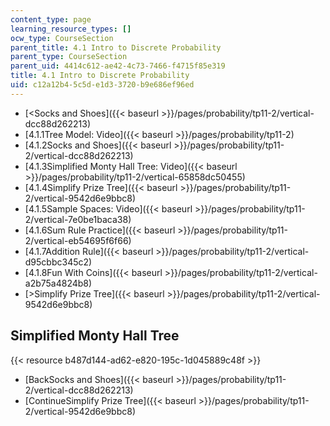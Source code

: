 ```yaml
---
content_type: page
learning_resource_types: []
ocw_type: CourseSection
parent_title: 4.1 Intro to Discrete Probability
parent_type: CourseSection
parent_uid: 4414c612-ae42-4c73-7466-f4715f85e319
title: 4.1 Intro to Discrete Probability
uid: c12a12b4-5c5d-e1d3-3720-b9e686ef96ed
---
```


*   [\<Socks and Shoes]({{< baseurl >}}/pages/probability/tp11-2/vertical-dcc88d262213)
*   [4.1.1Tree Model: Video]({{< baseurl >}}/pages/probability/tp11-2)
*   [4.1.2Socks and Shoes]({{< baseurl >}}/pages/probability/tp11-2/vertical-dcc88d262213)
*   [4.1.3Simplified Monty Hall Tree: Video]({{< baseurl >}}/pages/probability/tp11-2/vertical-65858dc50455)
*   [4.1.4Simplify Prize Tree]({{< baseurl >}}/pages/probability/tp11-2/vertical-9542d6e9bbc8)
*   [4.1.5Sample Spaces: Video]({{< baseurl >}}/pages/probability/tp11-2/vertical-7e0be1baca38)
*   [4.1.6Sum Rule Practice]({{< baseurl >}}/pages/probability/tp11-2/vertical-eb54695f6f66)
*   [4.1.7Addition Rule]({{< baseurl >}}/pages/probability/tp11-2/vertical-d95cbbc345c2)
*   [4.1.8Fun With Coins]({{< baseurl >}}/pages/probability/tp11-2/vertical-a2b75a4824b8)
*   [\>Simplify Prize Tree]({{< baseurl >}}/pages/probability/tp11-2/vertical-9542d6e9bbc8)

Simplified Monty Hall Tree
--------------------------

{{< resource b487d144-ad62-e820-195c-1d045889c48f >}}

*   [BackSocks and Shoes]({{< baseurl >}}/pages/probability/tp11-2/vertical-dcc88d262213)
*   [ContinueSimplify Prize Tree]({{< baseurl >}}/pages/probability/tp11-2/vertical-9542d6e9bbc8)
